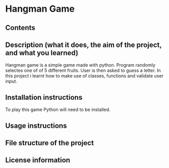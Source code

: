 # Hangman Game
## Contents
## Description (what it does, the aim of the project, and what you learned)
Hangman game is a simple game made with python. Program randomly selectes one of of 5 different
fruits. User is then asked to guess a letter. In this project i learnt how to make use of classes,
functions and validate user input.
## Installation instructions
To play this game Python will need to be installed.
## Usage instructions

## File structure of the project

## License information